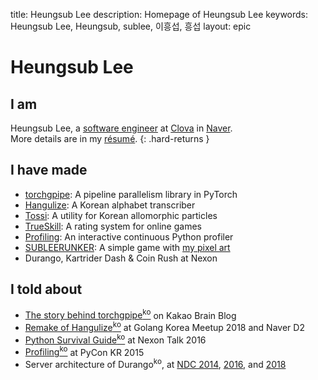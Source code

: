 title: Heungsub Lee
description: Homepage of Heungsub Lee
keywords: Heungsub Lee, Heungsub, sublee, 이흥섭, 흥섭
layout: epic

Heungsub Lee
============

I am
----

Heungsub Lee, a [software engineer][] at [Clova][] in [Naver][].
<br>
More details are in my [résumé](/resume/).
{: .hard-returns }

[software engineer]: https://github.com/sublee
[clova]: https://clova.ai/
[naver]: https://navercorp.com/en

I have made
-----------

- [torchgpipe][]: A pipeline parallelism library in PyTorch
- [Hangulize][]: A Korean alphabet transcriber
- [Tossi][]: A utility for Korean allomorphic particles
- [TrueSkill][]: A rating system for online games
- [Profiling][]: An interactive continuous Python profiler
- [SUBLEERUNKER][]: A simple game with [my pixel art][DeviantArt]
- Durango, Kartrider Dash & Coin Rush at Nexon

[torchgpipe]:   https://torchgpipe.readthedocs.io/
[Hangulize]:    https://hangulize.org/
[Tossi]:        https://github.com/what-studio/tossi
[TrueSkill]:    https://trueskill.org/
[Profiling]:    https://github.com/what-studio/profiling
[SUBLEERUNKER]: /runker/
[DeviantArt]:   https://www.deviantart.com/sublee/gallery/?catpath=/

I told about
------------

- [The story behind torchgpipe<sup>ko</sup>][torchgpipe-blog] on Kakao Brain Blog
- [Remake of Hangulize<sup>ko</sup>][gokr1808] at Golang Korea Meetup 2018 and Naver D2
- [Python Survival Guide<sup>ko</sup>][nxtk16] at Nexon Talk 2016
- [Profiling<sup>ko</sup>][pycon15] at PyCon KR 2015
- Server architecture of Durango<sup>ko</sup>, at [NDC 2014][ndc14], [2016][ndc16], and [2018][ndc18]

[torchgpipe-blog]: https://kakaobrain.com/blog/66
[gokr1808]: https://subl.ee/~gokr1808
[nxtk16]:   https://subl.ee/~nxtk16
[pycon15]:  https://subl.ee/~pycon15

[ndc14]: https://subl.ee/~ndc14
[ndc16]: https://subl.ee/~ndc16
[ndc18]: https://subl.ee/~ndc18
